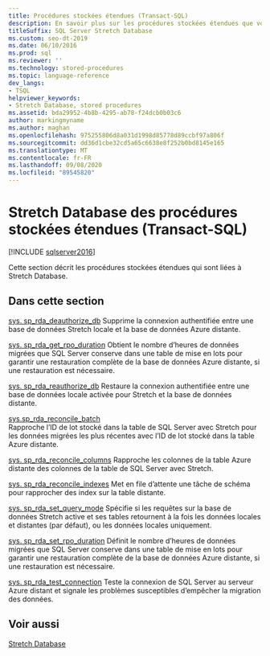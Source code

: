 ```yaml
---
title: Procédures stockées étendues (Transact-SQL)
description: En savoir plus sur les procédures stockées étendues que vous pouvez utiliser lorsque vous travaillez avec des bases de données Stretch. Consultez Comment rapprocher des colonnes et effectuer d’autres tâches.
titleSuffix: SQL Server Stretch Database
ms.custom: seo-dt-2019
ms.date: 06/10/2016
ms.prod: sql
ms.reviewer: ''
ms.technology: stored-procedures
ms.topic: language-reference
dev_langs:
- TSQL
helpviewer_keywords:
- Stretch Database, stored procedures
ms.assetid: bda29952-4b8b-4295-ab78-f24dcb0b03c6
author: markingmyname
ms.author: maghan
ms.openlocfilehash: 975255806d8a031d1998d85778d89ccbf97a806f
ms.sourcegitcommit: dd36d1cbe32cd5a65c6638e8f252b0bd8145e165
ms.translationtype: MT
ms.contentlocale: fr-FR
ms.lasthandoff: 09/08/2020
ms.locfileid: "89545820"
---
```

# <a name="stretch-database-extended-stored-procedures-transact-sql"></a>Stretch Database des procédures stockées étendues (Transact-SQL)
[!INCLUDE [sqlserver2016](../../includes/applies-to-version/sqlserver2016.md)]

 Cette section décrit les procédures stockées étendues qui sont liées à Stretch Database.  
  
## <a name="in-this-section"></a>Dans cette section  
[sys. sp_rda_deauthorize_db](../../relational-databases/system-stored-procedures/sys-sp-rda-deauthorize-db-transact-sql.md) Supprime la connexion authentifiée entre une base de données Stretch locale et la base de données Azure distante.

[sys. sp_rda_get_rpo_duration](../../relational-databases/system-stored-procedures/sys-sp-rda-get-rpo-duration-transact-sql.md) Obtient le nombre d’heures de données migrées que SQL Server conserve dans une table de mise en lots pour garantir une restauration complète de la base de données Azure distante, si une restauration est nécessaire.
  
 [sys. sp_rda_reauthorize_db](../../relational-databases/system-stored-procedures/sys-sp-rda-reauthorize-db-transact-sql.md) Restaure la connexion authentifiée entre une base de données locale activée pour Stretch et la base de données distante.
  
 [sys.sp_rda_reconcile_batch](../../relational-databases/system-stored-procedures/sys-sp-rda-reconcile-batch-transact-sql.md)  
 Rapproche l’ID de lot stocké dans la table de SQL Server avec Stretch pour les données migrées les plus récentes avec l’ID de lot stocké dans la table Azure distante. 
 
[sys. sp_rda_reconcile_columns](../../relational-databases/system-stored-procedures/sys-sp-rda-reconcile-columns-transact-sql.md) Rapproche les colonnes de la table Azure distante des colonnes de la table de SQL Server avec Stretch.
 
 [sys. sp_rda_reconcile_indexes](../../relational-databases/system-stored-procedures/sys-sp-rda-reconcile-indexes-transact-sql.md) Met en file d’attente une tâche de schéma pour rapprocher des index sur la table distante.
 
 [sys. sp_rda_set_query_mode](../../relational-databases/system-stored-procedures/sys-sp-rda-set-query-mode-transact-sql.md) Spécifie si les requêtes sur la base de données Stretch active et ses tables retournent à la fois les données locales et distantes (par défaut), ou les données locales uniquement.
 
 [sys. sp_rda_set_rpo_duration](../../relational-databases/system-stored-procedures/sys-sp-rda-set-rpo-duration-transact-sql.md) Définit le nombre d’heures de données migrées que SQL Server conserve dans une table de mise en lots pour garantir une restauration complète de la base de données Azure distante, si une restauration est nécessaire.
 
 [sys. sp_rda_test_connection](../../relational-databases/system-stored-procedures/sys-sp-rda-test-connection-transact-sql.md) Teste la connexion de SQL Server au serveur Azure distant et signale les problèmes susceptibles d’empêcher la migration des données.
 
## <a name="see-also"></a>Voir aussi  
 [Stretch Database](../../sql-server/stretch-database/stretch-database.md)  
  
  
